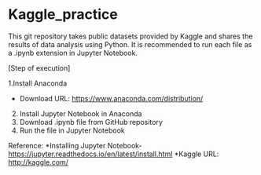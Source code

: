 # Kaggle_practice
This git repository takes public datasets provided by Kaggle and shares the results of data analysis using Python. It is recommended to run each file as a .ipynb extension in Jupyter Notebook.


[Step of execution]

1.Install Anaconda
- Download URL: https://www.anaconda.com/distribution/
2. Install Jupyter Notebook in Anaconda
3. Download .ipynb file from GitHub repository
4. Run the file in Jupyter Notebook

Reference:
*Installing Jupyter Notebook-https://jupyter.readthedocs.io/en/latest/install.html
*Kaggle URL: http://kaggle.com/
